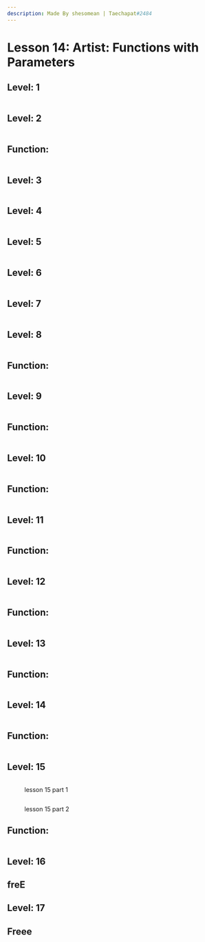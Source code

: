```yaml
---
description: Made By shesomean | Taechapat#2484
---
```


# Lesson 14: Artist: Functions with Parameters

## Level: 1

<figure><img src=".gitbook/assets/l14-1.PNG" alt=""><figcaption></figcaption></figure>

## Level: 2

<figure><img src=".gitbook/assets/l14-2.PNG" alt=""><figcaption></figcaption></figure>

## Function:

<figure><img src=".gitbook/assets/l14-2-func.PNG" alt=""><figcaption></figcaption></figure>

## Level: 3

<figure><img src=".gitbook/assets/l14-3.PNG" alt=""><figcaption></figcaption></figure>

## Level: 4

<figure><img src=".gitbook/assets/l14-4.PNG" alt=""><figcaption></figcaption></figure>

## Level: 5

<figure><img src=".gitbook/assets/l14-5.PNG" alt=""><figcaption></figcaption></figure>

## Level: 6

<figure><img src=".gitbook/assets/l14-6.PNG" alt=""><figcaption></figcaption></figure>

## Level: 7

<figure><img src=".gitbook/assets/l14-7.PNG" alt=""><figcaption></figcaption></figure>

## Level: 8

<figure><img src=".gitbook/assets/l14-8.PNG" alt=""><figcaption></figcaption></figure>

## Function:

<figure><img src=".gitbook/assets/l14-8-func.PNG" alt=""><figcaption></figcaption></figure>

## Level: 9

<figure><img src=".gitbook/assets/l14-9.PNG" alt=""><figcaption></figcaption></figure>

## Function:

<figure><img src=".gitbook/assets/l14-9-func.PNG" alt=""><figcaption></figcaption></figure>

## Level: 10

<figure><img src=".gitbook/assets/l14-10.PNG" alt=""><figcaption></figcaption></figure>

## Function:

<figure><img src=".gitbook/assets/l14-10-func.PNG" alt=""><figcaption></figcaption></figure>

## Level: 11

<figure><img src=".gitbook/assets/l14-11.PNG" alt=""><figcaption></figcaption></figure>

## Function:

<figure><img src=".gitbook/assets/l14-11-func.PNG" alt=""><figcaption></figcaption></figure>

## Level: 12

<figure><img src=".gitbook/assets/l14-12.PNG" alt=""><figcaption></figcaption></figure>

## Function:

<figure><img src=".gitbook/assets/l14-12-func.PNG" alt=""><figcaption></figcaption></figure>

## Level: 13

<figure><img src=".gitbook/assets/l14-13.PNG" alt=""><figcaption></figcaption></figure>

## Function:

<figure><img src=".gitbook/assets/l14-13-func.PNG" alt=""><figcaption></figcaption></figure>

## Level: 14

<figure><img src=".gitbook/assets/l14-14.PNG" alt=""><figcaption></figcaption></figure>

## Function:

<figure><img src=".gitbook/assets/l14-14-func.PNG" alt=""><figcaption></figcaption></figure>

## Level: 15

<figure><img src=".gitbook/assets/l14-15-1.PNG" alt=""><figcaption><p>lesson 15 part 1</p></figcaption></figure>

<figure><img src=".gitbook/assets/l14-15-2.PNG" alt=""><figcaption><p>lesson 15 part 2</p></figcaption></figure>

## Function:

<figure><img src=".gitbook/assets/l14-15-func.PNG" alt=""><figcaption></figcaption></figure>

## Level: 16

## freE

## Level: 17

## Freee
